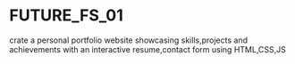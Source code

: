 # FUTURE_FS_01
crate a personal portfolio website showcasing skills,projects and achievements with an interactive resume,contact form using HTML,CSS,JS
